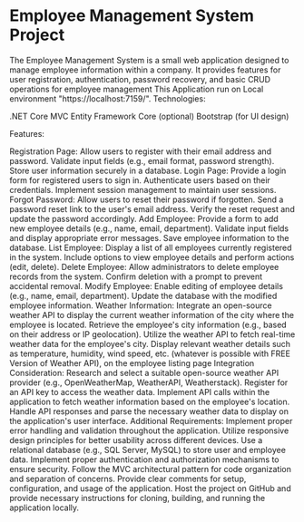 # Employee Management System Project
The Employee Management System is a small web application designed to manage employee information within a company. It provides features for user registration, authentication, password recovery, and basic CRUD operations for employee management
This Application run on Local environment  "https://localhost:7159/".
Technologies:

.NET Core MVC
Entity Framework Core (optional)
Bootstrap (for UI design)
 

Features:

Registration Page:
Allow users to register with their email address and password.
Validate input fields (e.g., email format, password strength).
Store user information securely in a database.
Login Page:
Provide a login form for registered users to sign in.
Authenticate users based on their credentials.
Implement session management to maintain user sessions.
Forgot Password:
Allow users to reset their password if forgotten.
Send a password reset link to the user's email address.
Verify the reset request and update the password accordingly.
Add Employee:
Provide a form to add new employee details (e.g., name, email, department).
Validate input fields and display appropriate error messages.
Save employee information to the database.
List Employee:
Display a list of all employees currently registered in the system.
Include options to view employee details and perform actions (edit, delete).
Delete Employee:
Allow administrators to delete employee records from the system.
Confirm deletion with a prompt to prevent accidental removal.
Modify Employee:
Enable editing of employee details (e.g., name, email, department).
Update the database with the modified employee information.
Weather Information:
Integrate an open-source weather API to display the current weather information of the city where the employee is located.
Retrieve the employee's city information (e.g., based on their address or IP geolocation).
Utilize the weather API to fetch real-time weather data for the employee's city.
Display relevant weather details such as temperature, humidity, wind speed, etc. (whatever is possible with FREE Version of Weather API), on the employee listing page
Integration Consideration:
Research and select a suitable open-source weather API provider (e.g., OpenWeatherMap, WeatherAPI, Weatherstack).
Register for an API key to access the weather data.
Implement API calls within the application to fetch weather information based on the employee's location.
Handle API responses and parse the necessary weather data to display on the application's user interface.
Additional Requirements:
Implement proper error handling and validation throughout the application.
Utilize responsive design principles for better usability across different devices.
Use a relational database (e.g., SQL Server, MySQL) to store user and employee data.
Implement proper authentication and authorization mechanisms to ensure security.
Follow the MVC architectural pattern for code organization and separation of concerns.
Provide clear comments for setup, configuration, and usage of the application.
Host the project on GitHub and provide necessary instructions for cloning, building, and running the application locally.
